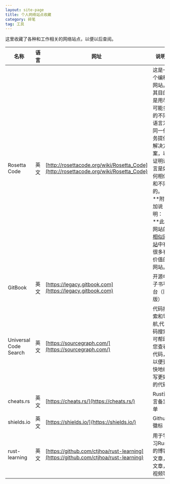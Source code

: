```yaml
---
layout: site-page
title: 个人网络站点收藏
category: 碎笔
tag: 工具
---
```

这里收藏了各种和工作相关的网络站点，以便以后查阅。

|名称|语言|网址|说明|
|----|----|----|----|
| Rosetta Code | 英文 | [http://rosettacode.org/wiki/Rosetta_Code](http://rosettacode.org/wiki/Rosetta_Code) |这是一个编程网站。其目的是用尽可能多的不同语言为同一任务提供解决方案，以证明语言是如何相似和不同的。**附加说明：**此网站的[相似网站](http://rosettacode.org/wiki/Help:Similar_Sites)中有很多有价值的网站。 |
| GitBook | 英文 | [https://legacy.gitbook.com](https://legacy.gitbook.com) |开源电子书平台（旧版） |
| Universal Code Search | 英文 | [https://sourcegraph.com/](https://sourcegraph.com/) |代码搜索和导航,代码搜索可帮助您查看代码，以便更快地编写更好的代码 |
| cheats.rs | 英文 | [https://cheats.rs/](https://cheats.rs/) | Rust语言备忘单 |
| shields.io | 英文 | [https://shields.io/](https://shields.io/) | Github徽标 |
| rust-learning | 英文 | [https://github.com/ctjhoa/rust-learning](https://github.com/ctjhoa/rust-learning) | 用于学习Rust的博客文章，文章，视频等 |